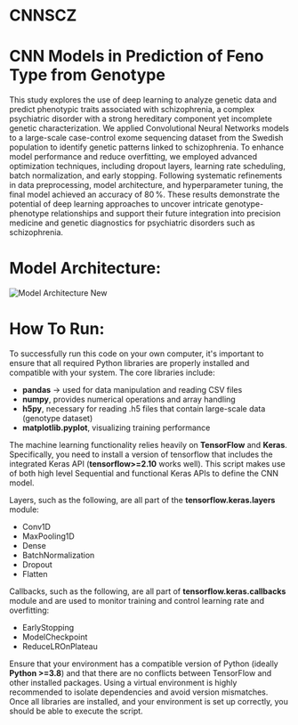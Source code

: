 # CNNSCZ
# CNN Models in Prediction of Feno Type from Genotype
This study explores the use of deep learning to analyze genetic data and predict phenotypic traits associated with schizophrenia, a complex psychiatric disorder with a strong hereditary component yet incomplete genetic characterization. We applied Convolutional Neural Networks models to a large-scale case-control exome sequencing dataset from the Swedish population to identify genetic patterns linked to schizophrenia. To enhance model performance and reduce overfitting, we employed advanced optimization techniques, including dropout layers, learning rate scheduling, batch normalization, and early stopping. Following systematic refinements in data preprocessing, model architecture, and hyperparameter tuning, the final model achieved an accuracy of 80 %. These results demonstrate the potential of deep learning approaches to uncover intricate genotype-phenotype relationships and support their future integration into precision medicine and genetic diagnostics for psychiatric disorders such as schizophrenia.


# Model Architecture:
![Model Architecture New](https://github.com/user-attachments/assets/7c8e8f7a-8336-4a02-b8e9-93cf48c0a74b)


# How To Run:
To successfully run this code on your own computer, it's important to ensure that all required Python libraries are properly installed and compatible with your system. The core libraries include:
  - **pandas** -> used for data manipulation and reading CSV files
  - **numpy**, provides numerical operations and array handling
  - **h5py**, necessary for reading .h5 files that contain large-scale data (genotype dataset)
  - **matplotlib.pyplot**, visualizing training performance

The machine learning functionality relies heavily on **TensorFlow** and **Keras**. Specifically, you need to install a version of tensorflow that includes the integrated Keras API (**tensorflow>=2.10** works well). This script makes use of both high level Sequential and functional Keras APIs to define the CNN model. 

Layers, such as the following, are all part of the **tensorflow.keras.layers** module:
  - Conv1D
  - MaxPooling1D
  - Dense
  - BatchNormalization
  - Dropout
  - Flatten

Callbacks, such as the following, are all part of **tensorflow.keras.callbacks** module and are used to monitor training and control learning rate and overfitting: 
  - EarlyStopping
  - ModelCheckpoint
  - ReduceLROnPlateau

Ensure that your environment has a compatible version of Python (ideally **Python >=3.8**) and that there are no conflicts between TensorFlow and other installed packages. Using a virtual environment is highly recommended to isolate dependencies and avoid version mismatches. Once all libraries are installed, and your environment is set up correctly, you should be able to execute the script.
